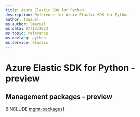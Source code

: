 ```yaml
---
title: Azure Elastic SDK for Python
description: Reference for Azure Elastic SDK for Python
author: lmazuel
ms.author: lmazuel
ms.data: 07/13/2023
ms.topic: reference
ms.devlang: python
ms.service: elastic
---
```

# Azure Elastic SDK for Python - preview

## Management packages - preview
[!INCLUDE [mgmt-packages](elastic-mgmt-index.md)]
